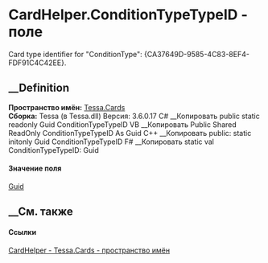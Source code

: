 # CardHelper.ConditionTypeTypeID - поле
Card type identifier for "ConditionType":
{CA37649D-9585-4C83-8EF4-FDF91C4C42EE}.
## __Definition
 **Пространство имён:** [Tessa.Cards](N_Tessa_Cards.htm)  
 **Сборка:** Tessa (в Tessa.dll) Версия: 3.6.0.17
C# __Копировать
     public static readonly Guid ConditionTypeTypeID
VB __Копировать
     Public Shared ReadOnly ConditionTypeTypeID As Guid
C++ __Копировать
     public:
    static initonly Guid ConditionTypeTypeID
F# __Копировать
     static val ConditionTypeTypeID: Guid
#### Значение поля
[Guid](https://learn.microsoft.com/dotnet/api/system.guid)
##  __См. также
#### Ссылки
[CardHelper - ](T_Tessa_Cards_CardHelper.htm)
[Tessa.Cards - пространство имён](N_Tessa_Cards.htm)
